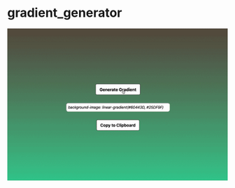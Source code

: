 # gradient_generator
 ![gif](https://github.com/phucprime/gradient_generator/blob/main/assets/gradient-generator.gif)
